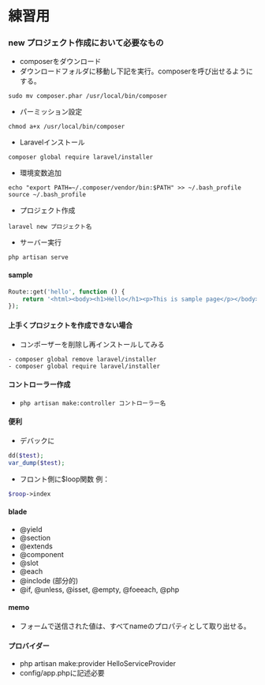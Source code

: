 # 練習用

### new プロジェクト作成において必要なもの
- composerをダウンロード
- ダウンロードフォルダに移動し下記を実行。composerを呼び出せるようにする。
```
sudo mv composer.phar /usr/local/bin/composer
```
- パーミッション設定
```
chmod a+x /usr/local/bin/composer
```
- Laravelインストール
```
composer global require laravel/installer
```
- 環境変数追加
```
echo "export PATH=~/.composer/vendor/bin:$PATH" >> ~/.bash_profile source ~/.bash_profile
```
- プロジェクト作成
```
laravel new プロジェクト名
```
- サーバー実行
```
php artisan serve
```

#### sample
```php
Route::get('hello', function () {
    return '<html><body><h1>Hello</h1><p>This is sample page</p></body></html>';
});
```

#### 上手くプロジェクトを作成できない場合
- コンポーザーを削除し再インストールしてみる
```
- composer global remove laravel/installer
- composer global require laravel/installer

```

#### コントローラー作成
- `php artisan make:controller コントローラー名`


#### 便利
- デバックに
```php
dd($test);
var_dump($test);
```
- フロント側に$loop関数
例：
```php
$roop->index
```


#### blade
- @yield
- @section
- @extends
- @component
- @slot
- @each
- @inclode (部分的)
- @if, @unless, @isset, @empty, @foeeach, @php

#### memo
- フォームで送信された値は、すべてnameのプロパティとして取り出せる。

#### プロバイダー
- php artisan make:provider HelloServiceProvider
- config/app.phpに記述必要